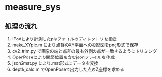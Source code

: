 # measure_sys

## 処理の流れ
1. iPadにより計測したplyファイルのディレクトリを指定
2. make_XYpic.m により点群のXY平面への投影図をpng形式で保存
3. cv2_trim.py で画像の端と点群の最も外側の点が一致するようにトリミング
4. OpenPoseにより関節位置を含むjsonファイルを作成
5. json2mat.py により.mat形式にデータを変換
6. depth_calc.m でOpenPoseで出力した点のZ座標を求める

